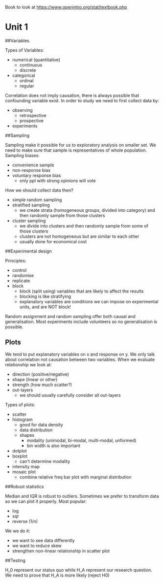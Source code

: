 Book to look at <https://www.openintro.org/stat/textbook.php>

# Unit 1

##Variables

Types of Variables:

* numerical (quantitative)
	* continuous
	* discrete
* categorical
	* ordinal
	* regular

Correlation does not imply causation, there is always possible that confounding variable exist. In order to study we need to first collect data by:
* observing
	* retrospective
	* prospective
* experiments

##Sampling

Sampling make it possible for us to exploratory analysis on smaller set. We need to make sure that sample is representatives of whole population.
Sampling biases:

* convenience sample
* non-response bias
* voluntary response bias
	* only ppl with strong opinions will vote

How we should collect data then?

* simple random sampling
* stratified sampling
	* we create strata (homogeneous groups, divided into category) and then randomly sample from those clusters
* cluster sampling
	* we divide into clusters and then randomly sample from some of those clusters
	* clusters are not homogeneous but are similar to each other
	* usually done for economical cost

##Experimental design

Principles:

* control
* randomise
* replicate
* block
	* block (split using) variables that are likely to affect the results
	* blocking is like stratifying
	* explanatory variables are conditions we can impose on experimental units, and are NOT block!


Random assignment and random sampling offer both causal and generalisation. Most experiments include volunteers so no generalisation is possible.

## Plots
We tend to put explanatory variables on x and response on y. We only talk about correlation not causation between two variables. When we evaluate relationship we look at:

* direction (positive/negative)
* shape (linear or other)
* strength (how much scatter?)
* out-layers
	* we should usually carefully consider all out-layers

Types of plots:

* scatter
* histogram
	* good for data density
	* data distribution
	* shapes
		* modality (unimodal, bi-modal, multi-modal, unformed)
		* bin width is also important
* dotplot
* boxplot
	* can't determine modality
* intensity map
* mosaic plot
	* combine relative freq  bar plot with marginal distribution

##Robust statistics	

Median and IQR is robust to outliers. Sometimes we prefer to transform data so we can plot it properly. Most popular:

* log
* sqr
* reverse (1/n)

We we do it:

* we want to see data differently
* we want to reduce skew
* strengthen non-linear relationship in scatter plot 

##Testing

H_0 represent our status quo while H_A represent our research question. We need to prove that H_A is more likely (reject H0)